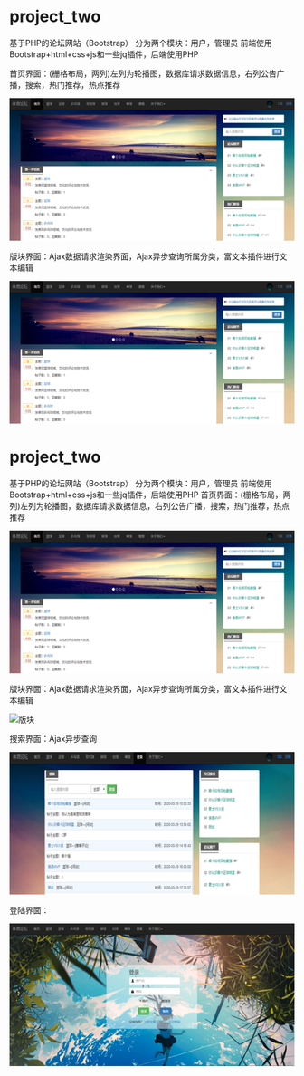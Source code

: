 # project_two
基于PHP的论坛网站（Bootstrap）
分为两个模块：用户，管理员
前端使用Bootstrap+html+css+js和一些jq插件，后端使用PHP


首页界面：(栅格布局，两列)左列为轮播图，数据库请求数据信息，右列公告广播，搜索，热门推荐，热点推荐


![首页](https://github.com/processofeffort/project_two/blob/master/首页.png)


版块界面：Ajax数据请求渲染界面，Ajax异步查询所属分类，富文本插件进行文本编辑


![版块](https://github.com/processofeffort/project_two/blob/master/首页.png)


# project_two
基于PHP的论坛网站（Bootstrap）
分为两个模块：用户，管理员
前端使用Bootstrap+html+css+js和一些jq插件，后端使用PHP
首页界面：(栅格布局，两列)左列为轮播图，数据库请求数据信息，右列公告广播，搜索，热门推荐，热点推荐


![首页](https://github.com/processofeffort/project_two/blob/master/首页.png)


版块界面：Ajax数据请求渲染界面，Ajax异步查询所属分类，富文本插件进行文本编辑


![版块](https://github.com/processofeffort/project_two/blob/master/详细界面.png)


搜索界面：Ajax异步查询


![搜索](https://github.com/processofeffort/project_two/blob/master/搜索.png)


登陆界面：


![登陆](https://github.com/processofeffort/project_two/blob/master/登陆.png)


